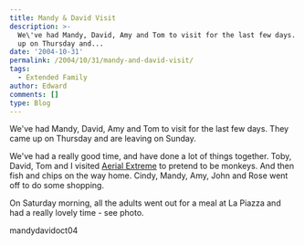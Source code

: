 ```yaml
---
title: Mandy & David Visit
description: >-
  We\'ve had Mandy, David, Amy and Tom to visit for the last few days. They came
  up on Thursday and...
date: '2004-10-31'
permalink: /2004/10/31/mandy-and-david-visit/
tags:
  - Extended Family
author: Edward
comments: []
type: Blog
---
```


We\'ve had Mandy, David, Amy and Tom to visit for the last few days.
They came up on Thursday and are leaving on Sunday.

We\'ve had a really good time, and have done a lot of things together.
Toby, David, Tom and I visited [Aerial Extreme][1] to pretend to be
monkeys. And then fish and chips on the way home. Cindy, Mandy, Amy,
John and Rose went off to do some shopping.

On Saturday morning, all the adults went out for a meal at La Piazza and
had a really lovely time - see photo.

<wpg2>mandydavidoct04</wpg2>



[1]: https://www.aerialextreme.co.uk/
